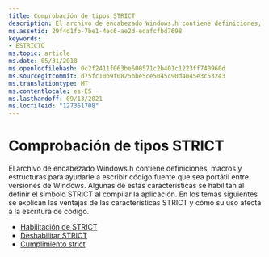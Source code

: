 ```yaml
---
title: Comprobación de tipos STRICT
description: El archivo de encabezado Windows.h contiene definiciones, macros y estructuras para ayudarle a escribir código fuente que sea portátil entre versiones de Windows.
ms.assetid: 29f4d1fb-7be1-4ec6-ae2d-edafcfbd7698
keywords:
- ESTRICTO
ms.topic: article
ms.date: 05/31/2018
ms.openlocfilehash: 0c2f2411f063be600571c2b401c1223ff740960d
ms.sourcegitcommit: d75fc10b9f0825bbe5ce5045c90d4045e3c53243
ms.translationtype: MT
ms.contentlocale: es-ES
ms.lasthandoff: 09/13/2021
ms.locfileid: "127361708"
---
```

# <a name="strict-type-checking"></a>Comprobación de tipos STRICT

El archivo de encabezado Windows.h contiene definiciones, macros y estructuras para ayudarle a escribir código fuente que sea portátil entre versiones de Windows. Algunas de estas características se habilitan al definir el símbolo STRICT al compilar la aplicación. En los temas siguientes se explican las ventajas de las características STRICT y cómo su uso afecta a la escritura de código.

-   [Habilitación de STRICT](enabling-strict.md)
-   [Deshabilitar STRICT](disabling-strict.md)
-   [Cumplimiento strict](strict-compliance.md)

 

 




